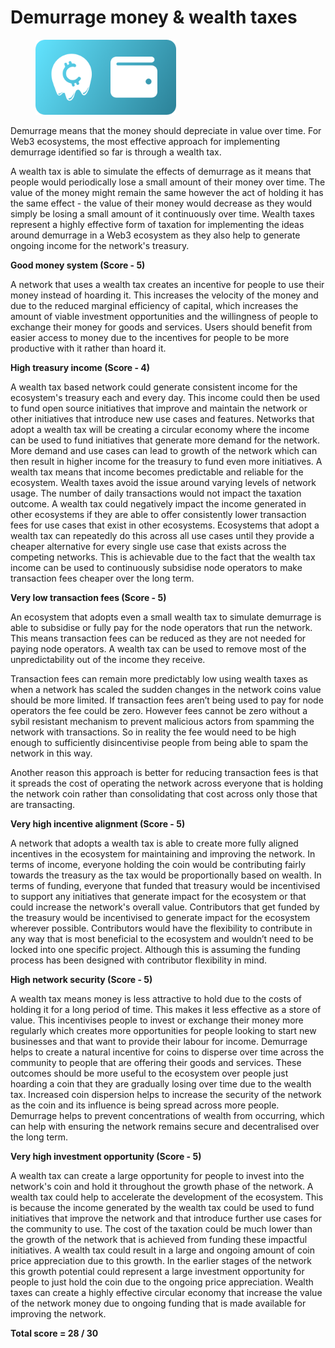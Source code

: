 # Demurrage money & wealth taxes

<div align="left"><figure><img src="../../.gitbook/assets/demurrage-money-wealth-tax.png" alt="" width="225"><figcaption></figcaption></figure></div>

Demurrage means that the money should depreciate in value over time. For Web3 ecosystems, the most effective approach for implementing demurrage identified so far is through a wealth tax.

A wealth tax is able to simulate the effects of demurrage as it means that people would periodically lose a small amount of their money over time. The value of the money might remain the same however the act of holding it has the same effect - the value of their money would decrease as they would simply be losing a small amount of it continuously over time. Wealth taxes represent a highly effective form of taxation for implementing the ideas around demurrage in a Web3 ecosystem as they also help to generate ongoing income for the network's treasury.



**Good money system (Score - 5)**

A network that uses a wealth tax creates an incentive for people to use their money instead of hoarding it. This increases the velocity of the money and due to the reduced marginal efficiency of capital, which increases the amount of viable investment opportunities and the willingness of people to exchange their money for goods and services. Users should benefit from easier access to money due to the incentives for people to be more productive with it rather than hoard it.



**High treasury income (Score - 4)**

A wealth tax based network could generate consistent income for the ecosystem's treasury each and every day. This income could then be used to fund open source initiatives that improve and maintain the network or other initiatives that introduce new use cases and features. Networks that adopt a wealth tax will be creating a circular economy where the income can be used to fund initiatives that generate more demand for the network. More demand and use cases can lead to growth of the network which can then result in higher income for the treasury to fund even more initiatives. A wealth tax means that income becomes predictable and reliable for the ecosystem. Wealth taxes avoid the issue around varying levels of network usage. The number of daily transactions would not impact the taxation outcome. A wealth tax could negatively impact the income generated in other ecosystems if they are able to offer consistently lower transaction fees for use cases that exist in other ecosystems. Ecosystems that adopt a wealth tax can repeatedly do this across all use cases until they provide a cheaper alternative for every single use case that exists across the competing networks. This is achievable due to the fact that the wealth tax income can be used to continuously subsidise node operators to make transaction fees cheaper over the long term.



**Very low transaction fees (Score - 5)**

An ecosystem that adopts even a small wealth tax to simulate demurrage is able to subsidise or fully pay for the node operators that run the network. This means transaction fees can be reduced as they are not needed for paying node operators. A wealth tax can be used to remove most of the unpredictability out of the income they receive.

Transaction fees can remain more predictably low using wealth taxes as when a network has scaled the sudden changes in the network coins value should be more limited. If transaction fees aren’t being used to pay for node operators the fee could be zero. However fees cannot be zero without a sybil resistant mechanism to prevent malicious actors from spamming the network with transactions. So in reality the fee would need to be high enough to sufficiently disincentivise people from being able to spam the network in this way.

Another reason this approach is better for reducing transaction fees is that it spreads the cost of operating the network across everyone that is holding the network coin rather than consolidating that cost across only those that are transacting.



**Very high incentive alignment (Score - 5)**

A network that adopts a wealth tax is able to create more fully aligned incentives in the ecosystem for maintaining and improving the network. In terms of income, everyone holding the coin would be contributing fairly towards the treasury as the tax would be proportionally based on wealth. In terms of funding, everyone that funded that treasury would be incentivised to support any initiatives that generate impact for the ecosystem or that could increase the network's overall value. Contributors that get funded by the treasury would be incentivised to generate impact for the ecosystem wherever possible. Contributors would have the flexibility to contribute in any way that is most beneficial to the ecosystem and wouldn’t need to be locked into one specific project. Although this is assuming the funding process has been designed with contributor flexibility in mind.



**High network security (Score - 5)**

A wealth tax means money is less attractive to hold due to the costs of holding it for a long period of time. This makes it less effective as a store of value. This incentivises people to invest or exchange their money more regularly which creates more opportunities for people looking to start new businesses and that want to provide their labour for income. Demurrage helps to create a natural incentive for coins to disperse over time across the community to people that are offering their goods and services. These outcomes should be more useful to the ecosystem over people just hoarding a coin that they are gradually losing over time due to the wealth tax. Increased coin dispersion helps to increase the security of the network as the coin and its influence is being spread across more people. Demurrage helps to prevent concentrations of wealth from occurring, which can help with ensuring the network remains secure and decentralised over the long term.



**Very high investment opportunity (Score - 5)**

A wealth tax can create a large opportunity for people to invest into the network's coin and hold it throughout the growth phase of the network. A wealth tax could help to accelerate the development of the ecosystem. This is because the income generated by the wealth tax could be used to fund initiatives that improve the network and that introduce further use cases for the community to use. The cost of the taxation could be much lower than the growth of the network that is achieved from funding these impactful initiatives. A wealth tax could result in a large and ongoing amount of coin price appreciation due to this growth. In the earlier stages of the network this growth potential could represent a large investment opportunity for people to just hold the coin due to the ongoing price appreciation. Wealth taxes can create a highly effective circular economy that increase the value of the network money due to ongoing funding that is made available for improving the network.



**Total score = 28 / 30**
